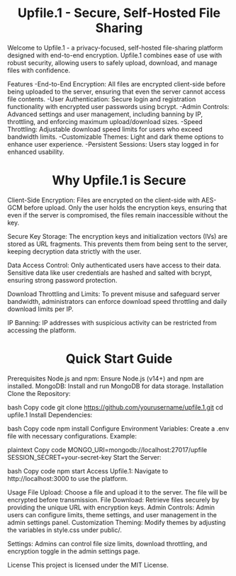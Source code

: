 <div align="center">

# Upfile.1 - Secure, Self-Hosted File Sharing

</div>

Welcome to Upfile.1 - a privacy-focused, self-hosted file-sharing platform designed with end-to-end encryption. Upfile.1 combines ease of use with robust security, allowing users to safely upload, download, and manage files with confidence.

Features
-End-to-End Encryption: All files are encrypted client-side before being uploaded to the server, ensuring that even the server cannot access file contents.
-User Authentication: Secure login and registration functionality with encrypted user passwords using bcrypt.
-Admin Controls: Advanced settings and user management, including banning by IP, throttling, and enforcing maximum upload/download sizes.
-Speed Throttling: Adjustable download speed limits for users who exceed bandwidth limits.
-Customizable Themes: Light and dark theme options to enhance user experience.
-Persistent Sessions: Users stay logged in for enhanced usability.

<div align="center">

# Why Upfile.1 is Secure

</div>

Client-Side Encryption: Files are encrypted on the client-side with AES-GCM before upload. Only the user holds the encryption keys, ensuring that even if the server is compromised, the files remain inaccessible without the key.

Secure Key Storage: The encryption keys and initialization vectors (IVs) are stored as URL fragments. This prevents them from being sent to the server, keeping decryption data strictly with the user.

Data Access Control: Only authenticated users have access to their data. Sensitive data like user credentials are hashed and salted with bcrypt, ensuring strong password protection.

Download Throttling and Limits: To prevent misuse and safeguard server bandwidth, administrators can enforce download speed throttling and daily download limits per IP.

IP Banning: IP addresses with suspicious activity can be restricted from accessing the platform.

<div align="center">

# Quick Start Guide

</div>

Prerequisites
Node.js and npm: Ensure Node.js (v14+) and npm are installed.
MongoDB: Install and run MongoDB for data storage.
Installation
Clone the Repository:

bash
Copy code
git clone https://github.com/yourusername/upfile.1.git
cd upfile.1
Install Dependencies:

bash
Copy code
npm install
Configure Environment Variables: Create a .env file with necessary configurations. Example:

plaintext
Copy code
MONGO_URI=mongodb://localhost:27017/upfile
SESSION_SECRET=your-secret-key
Start the Server:

bash
Copy code
npm start
Access Upfile.1: Navigate to http://localhost:3000 to use the platform.

Usage
File Upload: Choose a file and upload it to the server. The file will be encrypted before transmission.
File Download: Retrieve files securely by providing the unique URL with encryption keys.
Admin Controls: Admin users can configure limits, theme settings, and user management in the admin settings panel.
Customization
Theming: Modify themes by adjusting the variables in style.css under public/.

Settings: Admins can control file size limits, download throttling, and encryption toggle in the admin settings page.

License
This project is licensed under the MIT License.



